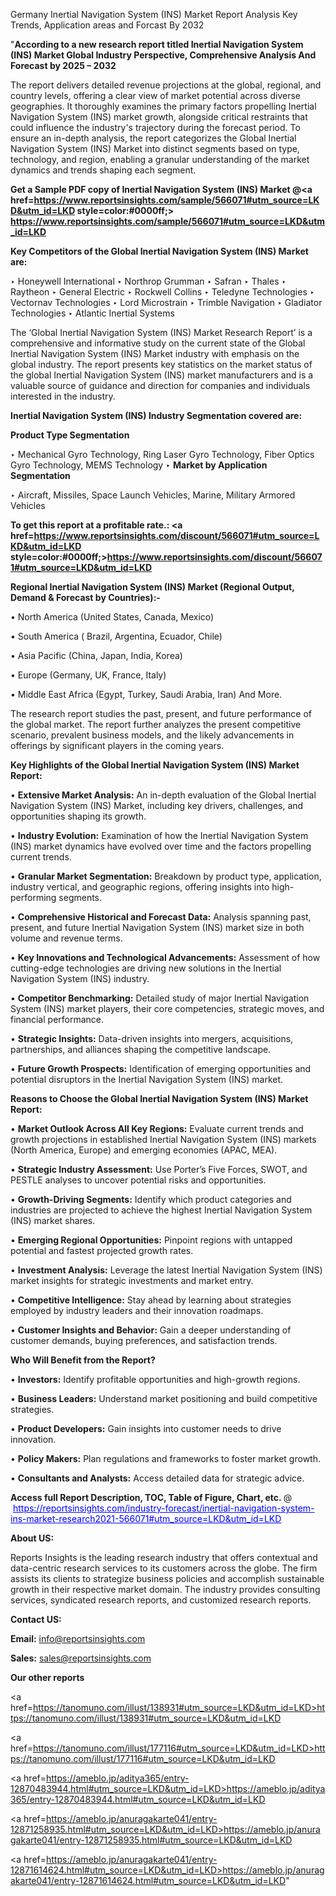 Germany Inertial Navigation System (INS) Market Report Analysis Key Trends, Application areas and Forcast By 2032

"<strong>According to a new research report titled Inertial Navigation System (INS) Market Global Industry Perspective, Comprehensive Analysis And Forecast by 2025 – 2032</strong>

The report delivers detailed revenue projections at the global, regional, and country levels, offering a clear view of market potential across diverse geographies. It thoroughly examines the primary factors propelling Inertial Navigation System (INS) market growth, alongside critical restraints that could influence the industry's trajectory during the forecast period. To ensure an in-depth analysis, the report categorizes the Global Inertial Navigation System (INS) Market into distinct segments based on type, technology, and region, enabling a granular understanding of the market dynamics and trends shaping each segment.

<strong>Get a Sample PDF copy of Inertial Navigation System (INS) Market </strong><strong>@<a href=https://www.reportsinsights.com/sample/566071#utm_source=LKD&utm_id=LKD style=color:#0000ff;> https://www.reportsinsights.com/sample/566071#utm_source=LKD&utm_id=LKD</a></strong></font>

<strong>Key Competitors of the Global Inertial Navigation System (INS) Market are:</strong>

‣ Honeywell International
‣ Northrop Grumman
‣ Safran
‣ Thales
‣ Raytheon
‣ General Electric
‣ Rockwell Collins
‣ Teledyne Technologies
‣ Vectornav Technologies
‣ Lord Microstrain
‣ Trimble Navigation
‣ Gladiator Technologies
‣ Atlantic Inertial Systems

The ‘Global Inertial Navigation System (INS) Market Research Report’ is a comprehensive and informative study on the current state of the Global Inertial Navigation System (INS) Market industry with emphasis on the global industry. The report presents key statistics on the market status of the global Inertial Navigation System (INS) market manufacturers and is a valuable source of guidance and direction for companies and individuals interested in the industry.

<strong>Inertial Navigation System (INS) Industry Segmentation covered are:</strong>

<strong>Product Type Segmentation</strong>

‣ Mechanical Gyro Technology, Ring Laser Gyro Technology, Fiber Optics Gyro Technology, MEMS Technology
‣ 
<strong>Market by Application Segmentation</strong>

‣ Aircraft, Missiles, Space Launch Vehicles, Marine, Military Armored Vehicles

<strong>To get this report at a profitable rate.: <a href=https://www.reportsinsights.com/discount/566071#utm_source=LKD&utm_id=LKD style=color:#0000ff;>https://www.reportsinsights.com/discount/566071#utm_source=LKD&utm_id=LKD</a></strong></font>

<strong>Regional Inertial Navigation System (INS) Market (Regional Output, Demand &amp; Forecast by Countries):-</strong>

• North America (United States, Canada, Mexico)

• South America ( Brazil, Argentina, Ecuador, Chile)

• Asia Pacific (China, Japan, India, Korea)

• Europe (Germany, UK, France, Italy)

• Middle East Africa (Egypt, Turkey, Saudi Arabia, Iran) And More.

The research report studies the past, present, and future performance of the global market. The report further analyzes the present competitive scenario, prevalent business models, and the likely advancements in offerings by significant players in the coming years.

<strong>Key Highlights of the Global Inertial Navigation System (INS) Market Report:</strong>

• <strong>Extensive Market Analysis:</strong> An in-depth evaluation of the Global Inertial Navigation System (INS) Market, including key drivers, challenges, and opportunities shaping its growth.

• <strong>Industry Evolution:</strong> Examination of how the Inertial Navigation System (INS) market dynamics have evolved over time and the factors propelling current trends.

• <strong>Granular Market Segmentation:</strong> Breakdown by product type, application, industry vertical, and geographic regions, offering insights into high-performing segments.

• <strong>Comprehensive Historical and Forecast Data:</strong> Analysis spanning past, present, and future Inertial Navigation System (INS) market size in both volume and revenue terms.

• <strong>Key Innovations and Technological Advancements:</strong> Assessment of how cutting-edge technologies are driving new solutions in the Inertial Navigation System (INS) industry.

• <strong>Competitor Benchmarking:</strong> Detailed study of major Inertial Navigation System (INS) market players, their core competencies, strategic moves, and financial performance.

• <strong>Strategic Insights:</strong> Data-driven insights into mergers, acquisitions, partnerships, and alliances shaping the competitive landscape.

• <strong>Future Growth Prospects:</strong> Identification of emerging opportunities and potential disruptors in the Inertial Navigation System (INS) market.

<strong>Reasons to Choose the Global Inertial Navigation System (INS) Market Report:</strong>

• <strong>Market Outlook Across All Key Regions:</strong> Evaluate current trends and growth projections in established Inertial Navigation System (INS) markets (North America, Europe) and emerging economies (APAC, MEA).

• <strong>Strategic Industry Assessment:</strong> Use Porter’s Five Forces, SWOT, and PESTLE analyses to uncover potential risks and opportunities.

• <strong>Growth-Driving Segments:</strong> Identify which product categories and industries are projected to achieve the highest Inertial Navigation System (INS) market shares.

• <strong>Emerging Regional Opportunities:</strong> Pinpoint regions with untapped potential and fastest projected growth rates.

• <strong>Investment Analysis:</strong> Leverage the latest Inertial Navigation System (INS) market insights for strategic investments and market entry.

• <strong>Competitive Intelligence:</strong> Stay ahead by learning about strategies employed by industry leaders and their innovation roadmaps.

• <strong>Customer Insights and Behavior:</strong> Gain a deeper understanding of customer demands, buying preferences, and satisfaction trends.

<strong>Who Will Benefit from the Report?</strong>

• <strong>Investors:</strong> Identify profitable opportunities and high-growth regions.

• <strong>Business Leaders:</strong> Understand market positioning and build competitive strategies.

• <strong>Product Developers:</strong> Gain insights into customer needs to drive innovation.

• <strong>Policy Makers:</strong> Plan regulations and frameworks to foster market growth.

• <strong>Consultants and Analysts:</strong> Access detailed data for strategic advice.
</ul>
<strong>Access full Report Description, TOC, Table of Figure, Chart, etc. </strong>@  <a href=https://reportsinsights.com/industry-forecast/inertial-navigation-system-ins-market-research2021-566071#utm_source=LKD&utm_id=LKD style=color:#0000ff;>https://reportsinsights.com/industry-forecast/inertial-navigation-system-ins-market-research2021-566071#utm_source=LKD&utm_id=LKD</a></font>

<strong><strong>About US</strong>:</strong>

Reports Insights is the leading research industry that offers contextual and data-centric research services to its customers across the globe. The firm assists its clients to strategize business policies and accomplish sustainable growth in their respective market domain. The industry provides consulting services, syndicated research reports, and customized research reports.

<strong>Contact US:</strong>

<p class=""""><b>Email:</b> <a href=mailto:info@reportsinsights.com>info@reportsinsights.com</a></p>
<p class=""""><b>Sales:</b> <a href=mailto:sales@reportsinsights.com>sales@reportsinsights.com</a></p>

<strong>Our other reports</strong>

<a href=https://tanomuno.com/illust/138931#utm_source=LKD&utm_id=LKD>https://tanomuno.com/illust/138931#utm_source=LKD&utm_id=LKD</a>

<a href=https://tanomuno.com/illust/177116#utm_source=LKD&utm_id=LKD>https://tanomuno.com/illust/177116#utm_source=LKD&utm_id=LKD</a>

<a href=https://ameblo.jp/aditya365/entry-12870483944.html#utm_source=LKD&utm_id=LKD>https://ameblo.jp/aditya365/entry-12870483944.html#utm_source=LKD&utm_id=LKD</a>

<a href=https://ameblo.jp/anuragakarte041/entry-12871258935.html#utm_source=LKD&utm_id=LKD>https://ameblo.jp/anuragakarte041/entry-12871258935.html#utm_source=LKD&utm_id=LKD</a>

<a href=https://ameblo.jp/anuragakarte041/entry-12871614624.html#utm_source=LKD&utm_id=LKD>https://ameblo.jp/anuragakarte041/entry-12871614624.html#utm_source=LKD&utm_id=LKD</a>"
